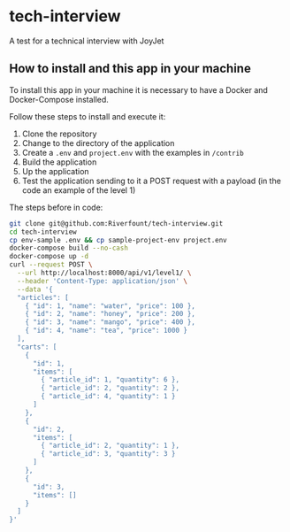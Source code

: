 # tech-interview

A test for a technical interview with JoyJet

## How to install and this app in your machine

To install this app in your machine it is necessary to have a Docker and Docker-Compose installed.

Follow these steps to install and execute it:

1. Clone the repository
1. Change to the directory of the application
1. Create a `.env` and `project.env` with the examples in `/contrib`
1. Build the application
1. Up the application
1. Test the application sending to it a POST request with a payload (in the code an example of the level 1)

The steps before in code:

```bash
git clone git@github.com:Riverfount/tech-interview.git
cd tech-interview
cp env-sample .env && cp sample-project-env project.env
docker-compose build --no-cash
docker-compose up -d
curl --request POST \
  --url http://localhost:8000/api/v1/level1/ \
  --header 'Content-Type: application/json' \
  --data '{
  "articles": [
    { "id": 1, "name": "water", "price": 100 },
    { "id": 2, "name": "honey", "price": 200 },
    { "id": 3, "name": "mango", "price": 400 },
    { "id": 4, "name": "tea", "price": 1000 }
  ],
  "carts": [
    {
      "id": 1,
      "items": [
        { "article_id": 1, "quantity": 6 },
        { "article_id": 2, "quantity": 2 },
        { "article_id": 4, "quantity": 1 }
      ]
    },
    {
      "id": 2,
      "items": [
        { "article_id": 2, "quantity": 1 },
        { "article_id": 3, "quantity": 3 }
      ]
    },
    {
      "id": 3,
      "items": []
    }
  ]
}'
```
